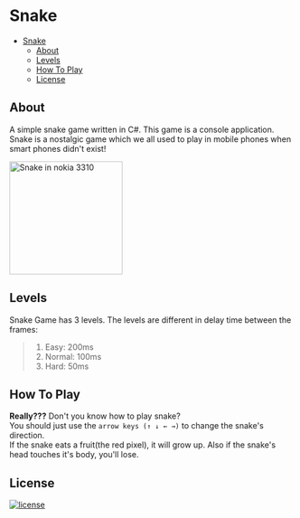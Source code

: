 # Snake
- [Snake](#Snake)
  - [About](#About)
  - [Levels](#Levels)
  - [How To Play](#How-To-Play)
  - [License](#License)

## About

A simple snake game written in C#. This game is a console application.  
Snake is a nostalgic game which we all used to play in mobile phones when smart phones didn't exist!  

<img src="https://lh6.googleusercontent.com/5-BaCPdWAqmeyZZnx_TxneiIM-XesechzSaXGLvj8ioRsadvSzSWSWDWRhJpcIjzujZqCjePeZcWrVaUbwrEEG9dSdPKYGuV_pK2clJqlpcW9JgGyL8PRnn75fknCH7xbMGhym8v" alt="Snake in nokia 3310" width="200px"/> <br/> 

## Levels

Snake Game has 3 levels. The levels are different in delay time between the frames:

> 1. Easy: 200ms
> 2. Normal: 100ms
> 3. Hard: 50ms

## How To Play

**Really???** Don't you know how to play snake?  
You should just use the `arrow keys (↑ ↓ ← →)` to change the snake's direction.  
If the snake eats a fruit(the red pixel), it will grow up. Also if the snake's head touches it's body, you'll lose.

## License

[![license](https://img.shields.io/badge/license-MIT-blue.svg?style=flat)](https://github.com/PashaBarahimi/SnakeGame/blob/master/LICENSE "License")

